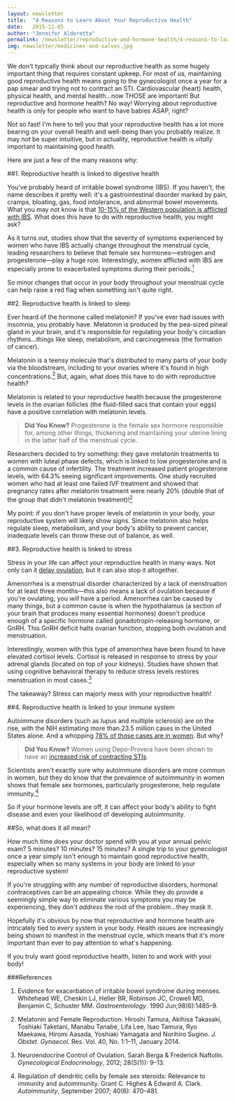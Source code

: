 ```yaml
---
layout: newsletter
title:  "4 Reasons to Learn About Your Reproductive Health"
date:   2015-11-05
author: "Jennifer Aldoretta"
permalink: /newsletter/reproductive-and-hormone-health/4-reasons-to-learn-about-your-reproductive-health/
img: newsletter/medicines-and-salves.jpg
---
```


We don't typically think about our reproductive health as some hugely important thing that requires constant upkeep. For most of us, maintaining good reproductive health means going to the gynecologist once a year for a pap smear and trying not to contract an STI. Cardiovascular (heart) health, physical health, and mental health...now THOSE are important! But reproductive and hormone health? No way! Worrying about reproductive health is only for people who want to have babies ASAP, right?

Not so fast! I'm here to tell you that your reproductive health has a lot more bearing on your overall health and well-being than you probably realize. It may not be super intuitive, but in actuality, reproductive health is *vitally* important to maintaining good health. 

Here are just a few of the many reasons why:

##1. Reproductive health is linked to digestive health

You've probably heard of irritable bowel syndrome (IBS). If you haven't, the name describes it pretty well: it's a gastrointestinal disorder marked by pain, cramps, bloating, gas, food intolerance, and abnormal bowel movements. What you may not know is that <a class="text-link" target="_blank" href="http://www.aboutibs.org/site/what-is-ibs/facts/statistics">10-15% of the Western population is afflicted with IBS</a>. What does this have to do with reproductive health, you might ask?

As it turns out, studies show that the severity of symptoms experienced by women who have IBS actually change throughout the menstrual cycle, leading researchers to believe that female sex hormones&mdash;estrogen and progesterone&mdash;play a huge role. Interestingly, women afflicted with IBS are especially prone to exacerbated symptoms during their periods.<a class="text-link" href="#references"><sup>1</sup></a>

So minor changes that occur in your body throughout your menstrual cycle can help raise a red flag when something isn't quite right.

##2. Reproductive health is linked to sleep

Ever heard of the hormone called melatonin? If you've ever had issues with insomnia, you probably have. Melatonin is produced by the pea-sized pineal gland in your brain, and it's responsible for regulating your body's circadian rhythms...things like sleep, metabolism, and carcinogenesis (the formation of cancer).

Melatonin is a teensy molecule that's distributed to many parts of your body via the bloodstream, including to your ovaries where it's found in high concentrations.<a class="text-link" href="#references"><sup>2</sup></a> But, again, what does this have to do with reproductive health?

Melatonin is related to your reproductive health because the progesterone levels in the ovarian follicles (the fluid-filled sacs that contain your eggs) have a positive correlation with melatonin levels. 

>**Did You Know?** Progesterone is the female sex hormone responsible for, among other things, thickening and maintaining your uterine lining in the latter half of the menstrual cycle. 

Researchers decided to try something: they gave melatonin treatments to women with luteal phase defects, which is linked to low progesterone and is a common cause of infertility. The treatment increased patient progesterone levels, with 64.3% seeing significant improvements. One study recruited women who had at least one failed IVF treatment and showed that pregnancy rates after melatonin treatment were nearly 20% (double that of the group that didn't melatonin treatment)!<a class="text-link" href="#references"><sup>2</sup></a>

My point: if you don't have proper levels of melatonin in your body, your reproductive system will likely show signs. Since melatonin also helps regulate sleep, metabolism, and your body's ability to prevent cancer, inadequate levels can throw these out of balance, as well.

##3. Reproductive health is linked to stress

Stress in your life can affect your reproductive health in many ways. Not only can it <a class="text-link" target="_blank" href="http://www.livescience.com/41329-why-is-my-period-late.html">delay ovulation</a>, but it can also stop it altogether.

Amenorrhea is a menstrual disorder characterized by a lack of menstruation for at least three months&mdash;this also means a lack of ovulation because if you're ovulating, you *will* have a period. Amenorrhea can be caused by many things, but a common cause is when the hypothalamus (a section of your brain that produces many essential hormones) doesn't produce enough of a specific hormone called gonadotropin-releasing hormone, or GnRH. This GnRH deficit halts ovarian function, stopping both ovulation and menstruation.

Interestingly, women with this type of amenorrhea have been found to have elevated cortisol levels. Cortisol is released in response to stress by your adrenal glands (located on top of your kidneys). Studies have shown that using cognitive behavioral therapy to reduce stress levels restores menstruation in most cases.<a class="text-link" href="#references"><sup>3</sup></a>

The takeaway? Stress can majorly mess with your reproductive health!

##4. Reproductive health is linked to your immune system

Autoimmune disorders (such as lupus and multiple sclerosis) are on the rise, with the NIH estimating more than 23.5 million cases in the United States alone. And a whopping <a class="text-link" target="_blank" href="http://www.ncbi.nlm.nih.gov/pmc/articles/PMC3328995/">78% of those cases are in women</a>. But why?

>**Did You Know?** Women using Depo-Provera have been shown to have an <a class="text-link" target="_blank" href="http://www.nytimes.com/2011/10/04/health/04hiv.html?_r=3">increased risk of contracting STIs</a>.

Scientists aren't exactly sure why autoimmune disorders are more common in women, but they do know that the prevalence of autoimmunity in women shows that female sex hormones, particularly progesterone, help regulate immunity.<a class="text-link" href="#references"><sup>4</sup></a>

So if your hormone levels are off, it can affect your body's ability to fight disease and even your likelihood of developing autoimmunity.

##So, what does it all mean?

How much time does your doctor spend with you at your annual pelvic exam? 5 minutes? 10 minutes? 15 minutes? A single trip to your gynecologist once a year simply isn't enough to maintain good reproductive health, especially when so many systems in your body are linked to your reproductive system! 

If you're struggling with any number of reproductive disorders, hormonal contraceptives can be an appealing choice. While they do provide a seemingly simple way to eliminate various symptoms you may be experiencing, they don't *address* the root of the problem...they mask it. 

Hopefully it's obvious by now that reproductive and hormone health are intricately tied to every system in your body. Health issues are increasingly being shown to manifest in the menstrual cycle, which means that it's more important than ever to pay attention to what's happening.

If you truly want good reproductive health, listen to and work with your body!


###<a name="references">References</a>

1. Evidence for exacerbation of irritable bowel syndrome during menses. Whitehead WE, Cheskin LJ, Heller BR, Robinson JC, Crowell MD, Benjamin C, Schuster MM. *Gastroenterology*. 1990 Jun;98(6):1485–9.

2. Melatonin and Female Reproduction. Hiroshi Tamura, Akihisa Takasaki, Toshiaki Taketani, Manabu Tanabe, Lifa Lee, Isao Tamura, Ryo Maekawa, Hiromi Aasada, Yoshiaki Yamagata and Norihiro Sugino. *J. Obstet. Gynaecol.* Res. Vol. 40, No. 1:1–11, January 2014.

3. Neuroendocrine Control of Ovulation. Sarah Berga & Frederick Naftolin. *Gynecological Endocrinology*, 2012; 28(S(1)): 9–13.

4. Regulation of dendritic cells by female sex steroids: Relevance to immunity and autoimmunity. Grant C. Highes & Edward A. Clark. *Autoimmunity*, September 2007; 40(6): 470–481.